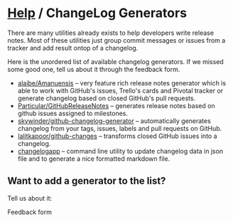 [Help](..) / ChangeLog Generators
=================================

There are many utilities already exists to help developers
write release notes. Most of these utilities just group
commit messages or issues from a tracker and add result
ontop of a changelog.

Here is the unordered list of available changelog generators.
If we missed some good one, tell us about it through the feedback
form.



* [alaibe/Amanuensis](http://alaibe.github.io/amanuensis/) – very feature rich release notes
  generator which is able to work with GitHub's issues, Trello's cards and Pivotal tracker
  or generate changelog based on closed GitHub's pull requests.
* [Particular/GitHubReleaseNotes](https://github.com/Particular/GitHubReleaseNotes) – generates
  release notes based on github issues assigned to milestones.
* [skywinder/github-changelog-generator](https://github.com/skywinder/github-changelog-generator) –
  automatically generates changelog from your tags, issues, labels and pull requests on GitHub.
* [lalitkapoor/github-changes](https://github.com/lalitkapoor/github-changes) – transforms
  closed GitHub issues into a changelog.
* [changelogapp](https://github.com/samholmes1337/changelog) – command line utility to update
  changelog data in json file and to generate a nice formatted markdown file.

<a name="feedback"></a>
Want to add a generator to the list?
------------------------------------

Tell us about it:
<div class="feedback-form-container" data-page="changelog-generators">Feedback form</div>


